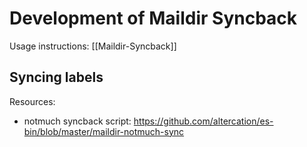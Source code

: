 # Development of Maildir Syncback

Usage instructions: [[Maildir-Syncback]]

## Syncing labels
Resources:
* notmuch syncback script: https://github.com/altercation/es-bin/blob/master/maildir-notmuch-sync